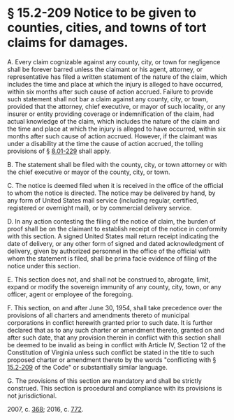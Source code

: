 # § 15.2-209 Notice to be given to counties, cities, and towns of tort claims for damages.

<p>A. Every claim cognizable against any county, city, or town for negligence shall be forever barred unless the claimant or his agent, attorney, or representative has filed a written statement of the nature of the claim, which includes the time and place at which the injury is alleged to have occurred, within six months after such cause of action accrued. Failure to provide such statement shall not bar a claim against any county, city, or town, provided that the attorney, chief executive, or mayor of such locality, or any insurer or entity providing coverage or indemnification of the claim, had actual knowledge of the claim, which includes the nature of the claim and the time and place at which the injury is alleged to have occurred, within six months after such cause of action accrued. However, if the claimant was under a disability at the time the cause of action accrued, the tolling provisions of § <a href='http://law.lis.virginia.gov/vacode/8.01-229/'>8.01-229</a> shall apply.</p><p>B. The statement shall be filed with the county, city, or town attorney or with the chief executive or mayor of the county, city, or town.</p><p>C. The notice is deemed filed when it is received in the office of the official to whom the notice is directed. The notice may be delivered by hand, by any form of United States mail service (including regular, certified, registered or overnight mail), or by commercial delivery service.</p><p>D. In any action contesting the filing of the notice of claim, the burden of proof shall be on the claimant to establish receipt of the notice in conformity with this section. A signed United States mail return receipt indicating the date of delivery, or any other form of signed and dated acknowledgment of delivery, given by authorized personnel in the office of the official with whom the statement is filed, shall be prima facie evidence of filing of the notice under this section.</p><p>E. This section does not, and shall not be construed to, abrogate, limit, expand or modify the sovereign immunity of any county, city, town, or any officer, agent or employee of the foregoing.</p><p>F. This section, on and after June 30, 1954, shall take precedence over the provisions of all charters and amendments thereto of municipal corporations in conflict herewith granted prior to such date. It is further declared that as to any such charter or amendment thereto, granted on and after such date, that any provision therein in conflict with this section shall be deemed to be invalid as being in conflict with Article IV, Section 12 of the Constitution of Virginia unless such conflict be stated in the title to such proposed charter or amendment thereto by the words "conflicting with § <a href='http://law.lis.virginia.gov/vacode/15.2-209/'>15.2-209</a> of the Code" or substantially similar language.</p><p>G. The provisions of this section are mandatory and shall be strictly construed. This section is procedural and compliance with its provisions is not jurisdictional.</p><p>2007, c. <a href='http://lis.virginia.gov/cgi-bin/legp604.exe?071+ful+CHAP0368'>368</a>; 2016, c. <a href='http://lis.virginia.gov/cgi-bin/legp604.exe?161+ful+CHAP0772'>772</a>.</p>
